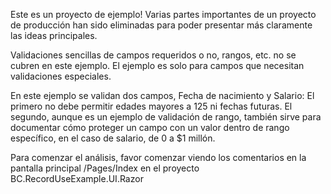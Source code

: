 Este es un proyecto de ejemplo!
Varias partes importantes de un proyecto de producción han sido eliminadas para poder presentar más claramente las ideas principales.

Validaciones sencillas de campos requeridos o no, rangos, etc. no se cubren en este ejemplo.
El ejemplo es solo para campos que necesitan validaciones especiales. 

En este ejemplo se validan dos campos, Fecha de nacimiento y Salario:
El primero no debe permitir edades mayores a 125 ni fechas futuras.
El segundo, aunque es un ejemplo de validación de rango, también sirve para documentar cómo proteger un campo con un valor dentro de rango específico, en el caso de salario, de 0 a $1 millón.

Para comenzar el análisis, favor comenzar viendo los comentarios en la pantalla principal /Pages/Index
en el proyecto BC.RecordUseExample.UI.Razor
